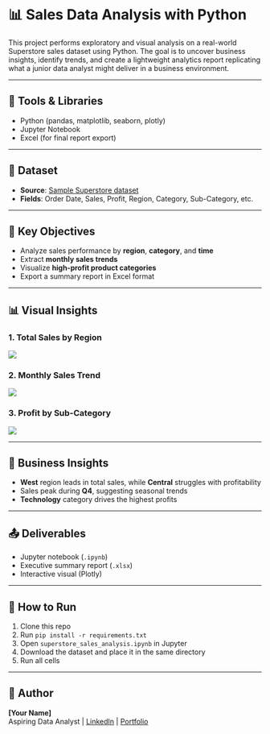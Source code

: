 # 📊 Sales Data Analysis with Python

This project performs exploratory and visual analysis on a real-world Superstore sales dataset using Python. The goal is to uncover business insights, identify trends, and create a lightweight analytics report replicating what a junior data analyst might deliver in a business environment.

---

## 🔧 Tools & Libraries
- Python (pandas, matplotlib, seaborn, plotly)
- Jupyter Notebook
- Excel (for final report export)

---

## 📁 Dataset
- **Source**: [Sample Superstore dataset](https://community.tableau.com/s/downloads)
- **Fields**: Order Date, Sales, Profit, Region, Category, Sub-Category, etc.

---

## 📌 Key Objectives
- Analyze sales performance by **region**, **category**, and **time**
- Extract **monthly sales trends**
- Visualize **high-profit product categories**
- Export a summary report in Excel format

---

## 📊 Visual Insights
### 1. Total Sales by Region  
![](images/region_sales.png)

### 2. Monthly Sales Trend  
![](images/monthly_sales.png)

### 3. Profit by Sub-Category  
![](images/subcategory_profit.png)

---

## 📝 Business Insights
- **West** region leads in total sales, while **Central** struggles with profitability
- Sales peak during **Q4**, suggesting seasonal trends
- **Technology** category drives the highest profits

---

## 📤 Deliverables
- Jupyter notebook (`.ipynb`)
- Executive summary report (`.xlsx`)
- Interactive visual (Plotly)

---

## 🚀 How to Run
1. Clone this repo  
2. Run `pip install -r requirements.txt`  
3. Open `superstore_sales_analysis.ipynb` in Jupyter  
4. Download the dataset and place it in the same directory  
5. Run all cells

---

## 🔗 Author
**[Your Name]**  
Aspiring Data Analyst | [LinkedIn](https://linkedin.com/in/your-profile) | [Portfolio](https://your-portfolio.com)
